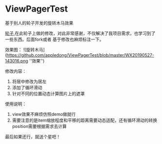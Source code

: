# ViewPagerTest
基于别人的轮子开发的旋转木马效果

[轮子](https://github.com/SharksLee/carouselviewpager),在此轮子上做的修改，对此非常感谢，不仅解决了我项目需求，也学习到了一些东西。后面fork或者
基于修改也麻烦标注一下。

效果图：
![旋转木马](https://github.com/appledong/ViewPagerTest/blob/master/WX20190527-143016.png ''效果'')

修改内容：
1. 将居中修改为居左
2. 添加了循环滑动
3. 针对不同的位置动态计算图片上的遮罩

使用说明：
1. view效果不麻烦仿照demo做就行
2. 需要注意的是item缩放程度和平移的距离需要动态适配，还有循环滑动的转换position需要根据需求去计算

最后如果还行，就送个星吧！

